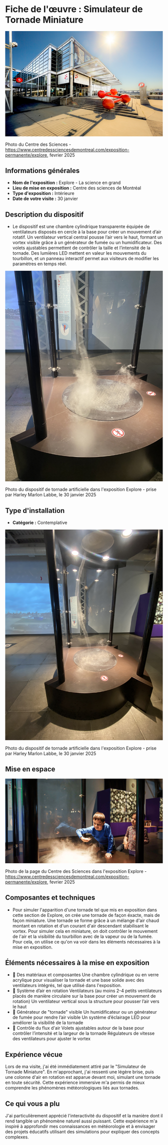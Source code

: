 # Fiche de l'œuvre : Simulateur de Tornade Miniature

![Image de l'expo](medias/Centre_Des_Sciences.jpg)

Photo du Centre des Sciences - https://www.centredessciencesdemontreal.com/exposition-permanente/explore, fevrier 2025

## Informations générales

- **Nom de l'exposition :** Explore - La science en grand
- **Lieu de mise en exposition :** Centre des sciences de Montréal
- **Type d'exposition :** Intérieure
- **Date de votre visite :** 30 janvier

## Description du dispositif

* Le dispositif est une chambre cylindrique transparente équipée de ventilateurs disposés en cercle à la base pour créer un mouvement d’air rotatif. Un ventilateur vertical central pousse l’air vers le haut, formant un vortex visible grâce à un générateur de fumée ou un humidificateur. Des volets ajustables permettent de contrôler la taille et l’intensité de la tornade. Des lumières LED mettent en valeur les mouvements du tourbillon, et un panneau interactif permet aux visiteurs de modifier les paramètres en temps réel.

![Image du dispositif](medias/tornade_2.jpg)

Photo du dispositif de tornade artificielle dans l'exposition Explore - prise par Harley Marlon Labbe, le 30 janvier 2025

## Type d'installation

- **Catégorie :** Contemplative

![Image illustrant le type d'installation](medias/tornade_4.jpg)

Photo du dispositif de tornade artificielle dans l'exposition Explore - prise par Harley Marlon Labbe, le 30 janvier 2025

## Mise en espace

[![Vidéo illustrant la mise en espace](medias/expositions_science.png)](https://youtube.com/shorts/t6tW-Wp3w3I?si=qpIfWuoi2UrXT1I-)

Photo de la page du Centre des Sciences dans l'exposition Explore - https://www.centredessciencesdemontreal.com/exposition-permanente/explore, fevrier 2025


## Composantes et techniques

* Pour simuler l'apparition d'une tornade tel que mis en exposition dans cette section de Explore, on crée une tornade de façon éxacte, mais de façon miniature. Une tornade se forme grâce à un mélange d'air chaud montant en rotation et d'un courant d'air descendant stabilisant le vortex. Pour simuler cela en miniature, on doit contrôler le mouvement de l'air et la visibilité du tourbillon avec de la vapeur ou de la fumée. Pour cela, on utilise ce qu'on va voir dans les éléments nécessaires à la mise en exposition.



## Éléments nécessaires à la mise en exposition

- 🔸 Des matériaux et composantes
Une chambre cylindrique ou en verre acrylique pour visualiser la tornade et une base solide avec des ventilateurs intégrés, tel que utilisé dans l'exposition.
- 🔸 Système d’air en rotation
Ventilateurs (au moins 2-4 petits ventilateurs placés de manière circulaire sur la base pour créer un mouvement de rotation)
Un ventilateur vertical sous la structure pour pousser l’air vers le haut
- 🔸 Générateur de "tornade" visible
Un humidificateur ou un générateur de fumée pour rendre l’air visible
Un système d’éclairage LED pour améliorer la visibilité de la tornade
- 🔸 Contrôle du flux d'air
Volets ajustables autour de la base pour contrôler l’intensité et la largeur de la tornade
Régulateurs de vitesse des ventilateurs pour ajuster le vortex

## Expérience vécue

Lors de ma visite, j'ai été immédiatement attiré par le "Simulateur de Tornade Miniature". En m'approchant, j'ai ressenti une légère brise, puis une colonne d'air en rotation est apparue devant moi, simulant une tornade en toute sécurité. Cette expérience immersive m'a permis de mieux comprendre les phénomènes météorologiques liés aux tornades.

## Ce qui vous a plu

J'ai particulièrement apprécié l'interactivité du dispositif et la manière dont il rend tangible un phénomène naturel aussi puissant. Cette expérience m'a inspiré à approfondir mes connaissances en météorologie et à envisager des projets éducatifs utilisant des simulations pour expliquer des concepts complexes.
